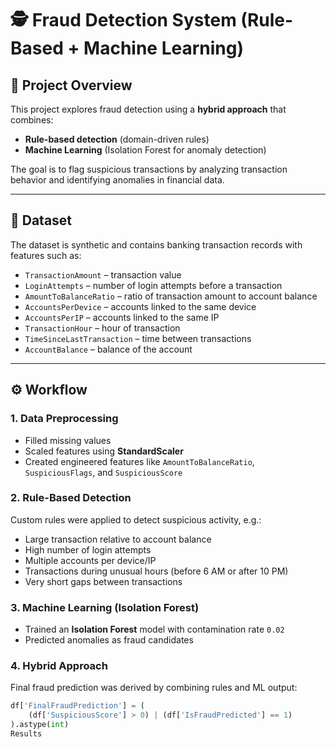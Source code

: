 # 🕵️ Fraud Detection System (Rule-Based + Machine Learning)

## 📌 Project Overview
This project explores fraud detection using a **hybrid approach** that combines:
- **Rule-based detection** (domain-driven rules)
- **Machine Learning** (Isolation Forest for anomaly detection)

The goal is to flag suspicious transactions by analyzing transaction behavior and identifying anomalies in financial data.

---

## 📂 Dataset
The dataset is synthetic and contains banking transaction records with features such as:

- `TransactionAmount` – transaction value  
- `LoginAttempts` – number of login attempts before a transaction  
- `AmountToBalanceRatio` – ratio of transaction amount to account balance  
- `AccountsPerDevice` – accounts linked to the same device  
- `AccountsPerIP` – accounts linked to the same IP  
- `TransactionHour` – hour of transaction  
- `TimeSinceLastTransaction` – time between transactions  
- `AccountBalance` – balance of the account  

---

## ⚙️ Workflow
### 1. Data Preprocessing
- Filled missing values  
- Scaled features using **StandardScaler**  
- Created engineered features like `AmountToBalanceRatio`, `SuspiciousFlags`, and `SuspiciousScore`

### 2. Rule-Based Detection
Custom rules were applied to detect suspicious activity, e.g.:
- Large transaction relative to account balance  
- High number of login attempts  
- Multiple accounts per device/IP  
- Transactions during unusual hours (before 6 AM or after 10 PM)  
- Very short gaps between transactions  

### 3. Machine Learning (Isolation Forest)
- Trained an **Isolation Forest** model with contamination rate `0.02`  
- Predicted anomalies as fraud candidates  

### 4. Hybrid Approach
Final fraud prediction was derived by combining rules and ML output:

```python
df['FinalFraudPrediction'] = (
    (df['SuspiciousScore'] > 0) | (df['IsFraudPredicted'] == 1)
).astype(int)
Results
